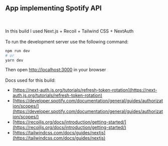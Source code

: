 ## App implementing Spotify API

\
\
In this build I used Next.js + Recoil + Tailwind CSS + NextAuth\
\
To run the development server use the following command:

```bash
npm run dev
# or
yarn dev
```

Then open [http://localhost:3000](http://localhost:3000) in your browser\
\
Docs used for this build:

- [https://next-auth.js.org/tutorials/refresh-token-rotation](https://next-auth.js.org/tutorials/refresh-token-rotation)
- [https://developer.spotify.com/documentation/general/guides/authorization/scopes/](https://developer.spotify.com/documentation/general/guides/authorization/scopes/)
- [https://recoiljs.org/docs/introduction/getting-started/](https://recoiljs.org/docs/introduction/getting-started/)
- [https://tailwindcss.com/docs/guides/nextjs](https://tailwindcss.com/docs/guides/nextjs)
